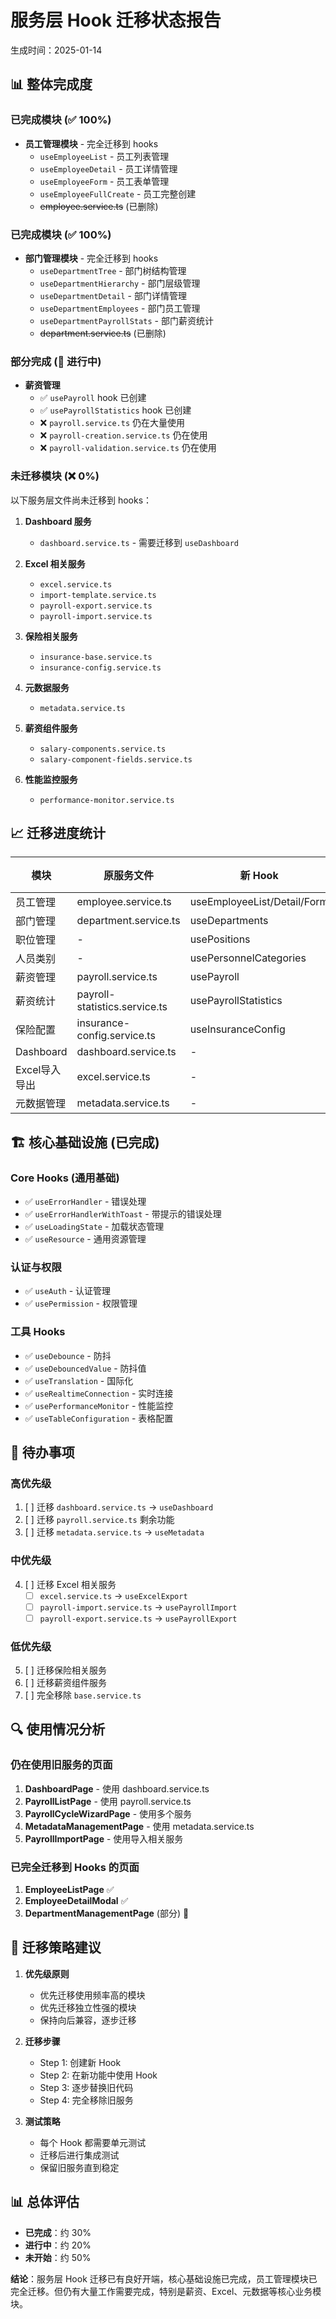 # 服务层 Hook 迁移状态报告

生成时间：2025-01-14

## 📊 整体完成度

### 已完成模块 (✅ 100%)
- **员工管理模块** - 完全迁移到 hooks
  - `useEmployeeList` - 员工列表管理
  - `useEmployeeDetail` - 员工详情管理
  - `useEmployeeForm` - 员工表单管理
  - `useEmployeeFullCreate` - 员工完整创建
  - ~~employee.service.ts~~ (已删除)

### 已完成模块 (✅ 100%)
- **部门管理模块** - 完全迁移到 hooks
  - `useDepartmentTree` - 部门树结构管理
  - `useDepartmentHierarchy` - 部门层级管理
  - `useDepartmentDetail` - 部门详情管理
  - `useDepartmentEmployees` - 部门员工管理
  - `useDepartmentPayrollStats` - 部门薪资统计
  - ~~department.service.ts~~ (已删除)

### 部分完成 (🔄 进行中)
  
- **薪资管理**
  - ✅ `usePayroll` hook 已创建
  - ✅ `usePayrollStatistics` hook 已创建
  - ❌ `payroll.service.ts` 仍在大量使用
  - ❌ `payroll-creation.service.ts` 仍在使用
  - ❌ `payroll-validation.service.ts` 仍在使用

### 未迁移模块 (❌ 0%)
以下服务层文件尚未迁移到 hooks：

1. **Dashboard 服务**
   - `dashboard.service.ts` - 需要迁移到 `useDashboard`

2. **Excel 相关服务**
   - `excel.service.ts`
   - `import-template.service.ts`
   - `payroll-export.service.ts`
   - `payroll-import.service.ts`

3. **保险相关服务**
   - `insurance-base.service.ts`
   - `insurance-config.service.ts`

4. **元数据服务**
   - `metadata.service.ts`

5. **薪资组件服务**
   - `salary-components.service.ts`
   - `salary-component-fields.service.ts`

6. **性能监控服务**
   - `performance-monitor.service.ts`

## 📈 迁移进度统计

| 模块 | 原服务文件 | 新 Hook | 完成度 | 状态 |
|------|-----------|---------|--------|------|
| 员工管理 | employee.service.ts | useEmployeeList/Detail/Form | 100% | ✅ |
| 部门管理 | department.service.ts | useDepartments | 50% | 🔄 |
| 职位管理 | - | usePositions | 100% | ✅ |
| 人员类别 | - | usePersonnelCategories | 100% | ✅ |
| 薪资管理 | payroll.service.ts | usePayroll | 30% | 🔄 |
| 薪资统计 | payroll-statistics.service.ts | usePayrollStatistics | 60% | 🔄 |
| 保险配置 | insurance-config.service.ts | useInsuranceConfig | 80% | 🔄 |
| Dashboard | dashboard.service.ts | - | 0% | ❌ |
| Excel导入导出 | excel.service.ts | - | 0% | ❌ |
| 元数据管理 | metadata.service.ts | - | 0% | ❌ |

## 🏗️ 核心基础设施 (已完成)

### Core Hooks (通用基础)
- ✅ `useErrorHandler` - 错误处理
- ✅ `useErrorHandlerWithToast` - 带提示的错误处理
- ✅ `useLoadingState` - 加载状态管理
- ✅ `useResource` - 通用资源管理

### 认证与权限
- ✅ `useAuth` - 认证管理
- ✅ `usePermission` - 权限管理

### 工具 Hooks
- ✅ `useDebounce` - 防抖
- ✅ `useDebouncedValue` - 防抖值
- ✅ `useTranslation` - 国际化
- ✅ `useRealtimeConnection` - 实时连接
- ✅ `usePerformanceMonitor` - 性能监控
- ✅ `useTableConfiguration` - 表格配置

## 📝 待办事项

### 高优先级
1. [ ] 迁移 `dashboard.service.ts` → `useDashboard`
2. [ ] 迁移 `payroll.service.ts` 剩余功能
3. [ ] 迁移 `metadata.service.ts` → `useMetadata`

### 中优先级
4. [ ] 迁移 Excel 相关服务
   - [ ] `excel.service.ts` → `useExcelExport`
   - [ ] `payroll-import.service.ts` → `usePayrollImport`
   - [ ] `payroll-export.service.ts` → `usePayrollExport`

### 低优先级
5. [ ] 迁移保险相关服务
6. [ ] 迁移薪资组件服务
7. [ ] 完全移除 `base.service.ts`

## 🔍 使用情况分析

### 仍在使用旧服务的页面
1. **DashboardPage** - 使用 dashboard.service.ts
2. **PayrollListPage** - 使用 payroll.service.ts
3. **PayrollCycleWizardPage** - 使用多个服务
4. **MetadataManagementPage** - 使用 metadata.service.ts
5. **PayrollImportPage** - 使用导入相关服务

### 已完全迁移到 Hooks 的页面
1. **EmployeeListPage** ✅
2. **EmployeeDetailModal** ✅
3. **DepartmentManagementPage** (部分) 🔄

## 🎯 迁移策略建议

1. **优先级原则**
   - 优先迁移使用频率高的模块
   - 优先迁移独立性强的模块
   - 保持向后兼容，逐步迁移

2. **迁移步骤**
   - Step 1: 创建新 Hook
   - Step 2: 在新功能中使用 Hook
   - Step 3: 逐步替换旧代码
   - Step 4: 完全移除旧服务

3. **测试策略**
   - 每个 Hook 都需要单元测试
   - 迁移后进行集成测试
   - 保留旧服务直到稳定

## 📊 总体评估

- **已完成**：约 30%
- **进行中**：约 20%
- **未开始**：约 50%

**结论**：服务层 Hook 迁移已有良好开端，核心基础设施已完成，员工管理模块已完全迁移。但仍有大量工作需要完成，特别是薪资、Excel、元数据等核心业务模块。